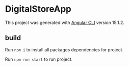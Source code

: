 # DigitalStoreApp

This project was generated with [Angular CLI](https://github.com/angular/angular-cli) version 15.1.2.

## build

Run `npm i` to install all packages dependencies for project.

Run `npm run start` to run project.



